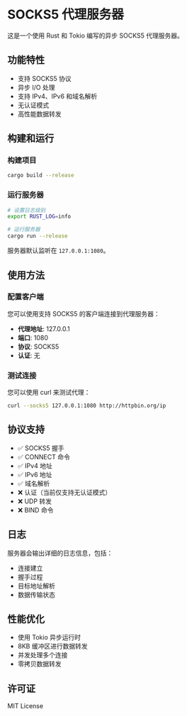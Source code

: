 # SOCKS5 代理服务器

这是一个使用 Rust 和 Tokio 编写的异步 SOCKS5 代理服务器。

## 功能特性

- 支持 SOCKS5 协议
- 异步 I/O 处理
- 支持 IPv4、IPv6 和域名解析
- 无认证模式
- 高性能数据转发

## 构建和运行

### 构建项目

```bash
cargo build --release
```

### 运行服务器

```bash
# 设置日志级别
export RUST_LOG=info

# 运行服务器
cargo run --release
```

服务器默认监听在 `127.0.0.1:1080`。

## 使用方法

### 配置客户端

您可以使用支持 SOCKS5 的客户端连接到代理服务器：

- **代理地址**: 127.0.0.1
- **端口**: 1080
- **协议**: SOCKS5
- **认证**: 无

### 测试连接

您可以使用 curl 来测试代理：

```bash
curl --socks5 127.0.0.1:1080 http://httpbin.org/ip
```

## 协议支持

- ✅ SOCKS5 握手
- ✅ CONNECT 命令
- ✅ IPv4 地址
- ✅ IPv6 地址
- ✅ 域名解析
- ❌ 认证（当前仅支持无认证模式）
- ❌ UDP 转发
- ❌ BIND 命令

## 日志

服务器会输出详细的日志信息，包括：
- 连接建立
- 握手过程
- 目标地址解析
- 数据传输状态

## 性能优化

- 使用 Tokio 异步运行时
- 8KB 缓冲区进行数据转发
- 并发处理多个连接
- 零拷贝数据转发

## 许可证

MIT License 